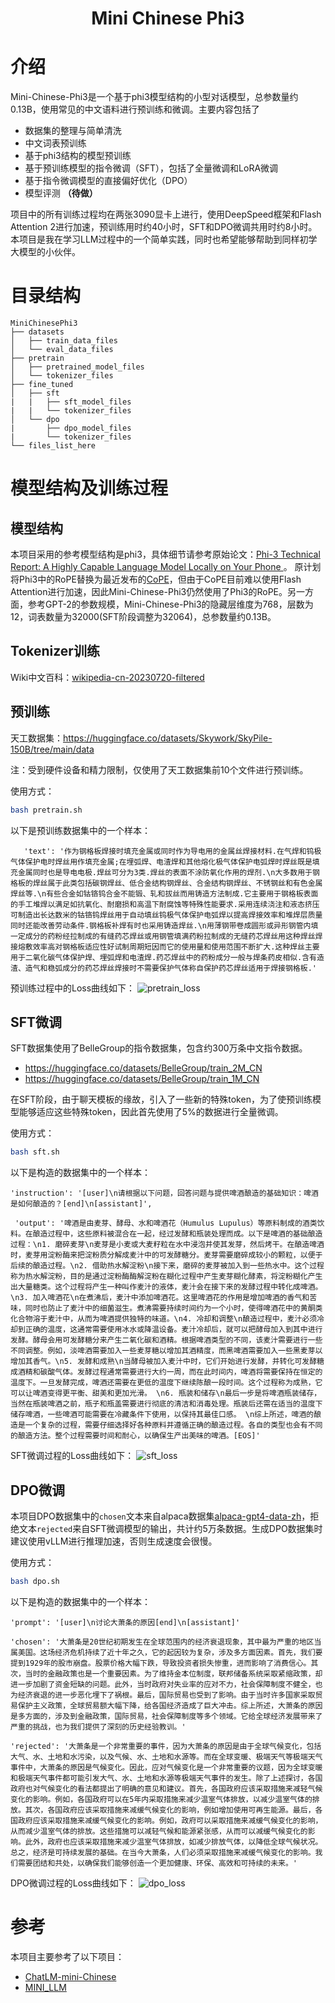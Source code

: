 <div align="center">

# Mini Chinese Phi3

</div>


# 介绍

Mini-Chinese-Phi3是一个基于phi3模型结构的小型对话模型，总参数量约0.13B，使用常见的中文语料进行预训练和微调。主要内容包括了
- 数据集的整理与简单清洗
- 中文词表预训练
- 基于phi3结构的模型预训练
- 基于预训练模型的指令微调（SFT），包括了全量微调和LoRA微调
- 基于指令微调模型的直接偏好优化（DPO）
- 模型评测 **（待做）**

项目中的所有训练过程均在两张3090显卡上进行，使用DeepSpeed框架和Flash Attention 2进行加速，预训练用时约40小时，SFT和DPO微调共用时约8小时。本项目是我在学习LLM过程中的一个简单实践，同时也希望能够帮助到同样初学大模型的小伙伴。


# 目录结构

```
MiniChinesePhi3
├── datasets
│   ├── train_data_files
│   └── eval_data_files
├── pretrain
│   ├── pretrained_model_files
│   └── tokenizer_files
├── fine_tuned
│   ├── sft
|   |   ├── sft_model_files
|   |   └── tokenizer_files
│   └── dpo
|       ├── dpo_model_files
|       └── tokenizer_files
└── files_list_here
```

# 模型结构及训练过程

## 模型结构

本项目采用的参考模型结构是phi3，具体细节请参考原始论文：[Phi-3 Technical Report: A Highly Capable Language Model Locally on Your Phone
](https://arxiv.org/abs/2404.14219)。
原计划将Phi3中的RoPE替换为最近发布的[CoPE](https://arxiv.org/abs/2405.18719)，但由于CoPE目前难以使用Flash Attention进行加速，因此Mini-Chinese-Phi3仍然使用了Phi3的RoPE。另一方面，参考GPT-2的参数规模，Mini-Chinese-Phi3的隐藏层维度为768，层数为12，词表数量为32000(SFT阶段调整为32064)，总参数量约0.13B。


## Tokenizer训练

   Wiki中文百科：[wikipedia-cn-20230720-filtered](https://huggingface.co/datasets/pleisto/wikipedia-cn-20230720-filtered) 

## 预训练

   天工数据集：https://huggingface.co/datasets/Skywork/SkyPile-150B/tree/main/data

注：受到硬件设备和精力限制，仅使用了天工数据集前10个文件进行预训练。

使用方式：
```bash
bash pretrain.sh
```
以下是预训练数据集中的一个样本：
```data
   'text': '作为钢格板焊接时填充金属或同时作为导电用的金属丝焊接材料.在气焊和钨极气体保护电时焊丝用作填充金属;在埋弧焊、电渣焊和其他熔化极气体保护电弧焊时焊丝既是填充金属同时也是导电电极.焊丝可分为3类.焊丝的表面不涂防氧化作用的焊剂.\n大多数用于钢格板的焊丝属于此类包括碳钢焊丝、低合金结构钢焊丝、合金结构钢焊丝、不锈钢丝和有色金属焊丝等.\n有些合金如钴铬钨合金不能锻、轧和拔丝而用铸造方法制成.它主要用于钢格板表面的手工堆焊以满足如抗氧化、耐磨损和高温下耐腐蚀等特殊性能要求.采用连续浇注和液态挤压可制造出长达数米的钴铬钨焊丝用于自动填丝钨极气体保护电弧焊以提高焊接效率和堆焊层质量同时还能改善劳动条件.钢格板补焊有时也采用铸造焊丝.\n用薄钢带卷成圆形或异形钢管内填一定成分的药粉经拉制成的有缝药芯焊丝或用钢管填满药粉拉制成的无缝药芯焊丝用这种焊丝焊接熔敷效率高对钢格板适应性好试制周期短因而它的使用量和使用范围不断扩大.这种焊丝主要用于二氧化碳气体保护焊、埋弧焊和电渣焊.药芯焊丝中的药粉成分一般与焊条药皮相似.含有造渣、造气和稳弧成分的药芯焊丝焊接时不需要保护气体称自保护药芯焊丝适用于焊接钢格板.'
```


预训练过程中的Loss曲线如下：
![pretrain_loss](docs/pretrain_loss.png "预训练过程Loss")

## SFT微调

SFT数据集使用了BelleGroup的指令数据集，包含约300万条中文指令数据。
- https://huggingface.co/datasets/BelleGroup/train_2M_CN
- https://huggingface.co/datasets/BelleGroup/train_1M_CN

在SFT阶段，由于聊天模板的缘故，引入了一些新的特殊token，为了使预训练模型能够适应这些特殊token，因此首先使用了5%的数据进行全量微调。

使用方式：
```bash
bash sft.sh
```
以下是构造的数据集中的一个样本：
```data
'instruction': '[user]\n请根据以下问题，回答问题与提供啤酒酿造的基础知识：啤酒是如何酿造的？[end]\n[assistant]',

 'output': '啤酒是由麦芽、酵母、水和啤酒花（Humulus Lupulus）等原料制成的酒类饮料。在酿造过程中，这些原料被混合在一起，经过发酵和瓶装处理而成。以下是啤酒的基础酿造过程：\n1. 磨碎麦芽\n麦芽是小麦或大麦籽粒在水中浸泡并使其发芽，然后烤干。在酿造啤酒时，麦芽用淀粉酶来把淀粉质分解成麦汁中的可发酵糖分。麦芽需要磨碎成较小的颗粒，以便于后续的酿造过程。\n2. 借助热水解淀粉\n接下来，磨碎的麦芽被加入到一些热水中。这个过程称为热水解淀粉，目的是通过淀粉酶酶解淀粉在糊化过程中产生麦芽糊化酵素，将淀粉糊化产生出大量糖类。这个过程将产生一种叫作麦汁的液体，麦汁会在接下来的发酵过程中转化成啤酒。\n3. 加入啤酒花\n在煮沸后，麦汁中添加啤酒花。这里啤酒花的作用是增加啤酒的香气和苦味，同时也防止了麦汁中的细菌滋生。煮沸需要持续时间约为一个小时，使得啤酒花中的黄酮类化合物溶于麦汁中，从而为啤酒提供独特的味道。\n4. 冷却和调整\n酿造过程中，麦汁必须冷却到正确的温度，这通常需要使用冰水或降温设备。麦汁冷却后，就可以把酵母加入到其中进行发酵。酵母会用可发酵糖分来产生二氧化碳和酒精。根据啤酒类型的不同，该麦汁需要进行一些不同调整。例如，淡啤酒需要加入一些麦芽糖以增加其酒精度，而黑啤酒需要加入一些黑麦芽以增加其香气。\n5. 发酵和成熟\n当酵母被加入麦汁中时，它们开始进行发酵，并转化可发酵糖成酒精和碳酸气体。发酵过程通常需要进行大约一周，而在此时间内，啤酒将需要保持在恒定的温度下。一旦发酵完成，啤酒还需要在更低的温度下继续陈酿一段时间。这个过程称为成熟，它可以让啤酒变得更平衡、甜美和更加光滑。 \n6. 瓶装和储存\n最后一步是将啤酒瓶装储存，当然在瓶装啤酒之前，瓶子和瓶盖需要进行彻底的清洁和消毒处理。瓶装后还需在适当的温度下储存啤酒，一些啤酒可能需要在冷藏条件下使用，以保持其最佳口感。 \n综上所述，啤酒的酿造是一个复杂的过程，需要仔细选择好各种原料并遵循正确的酿造过程。各自的类型也会有不同的酿造方法。整个过程需要时间和耐心，以确保生产出美味的啤酒。[EOS]'
```

SFT微调过程的Loss曲线如下：
![sft_loss](docs/sft_loss.png "指令微调过程Loss")

## DPO微调

本项目DPO数据集中的`chosen`文本来自alpaca数据集[alpaca-gpt4-data-zh](https://huggingface.co/datasets/c-s-ale/alpaca-gpt4-data-zh)，拒绝文本`rejected`来自SFT微调模型的输出，共计约5万条数据。生成DPO数据集时建议使用vLLM进行推理加速，否则生成速度会很慢。

使用方式：
```bash
bash dpo.sh
```
以下是构造的数据集中的一个样本：
```data
'prompt': '[user]\n讨论大萧条的原因[end]\n[assistant]'

'chosen': '大萧条是20世纪初期发生在全球范围内的经济衰退现象，其中最为严重的地区当属美国。这场经济危机持续了近十年之久，它的起因较为复杂，涉及多方面因素。首先，我们要提到1929年的股市崩盘。股票价格大幅下跌，导致投资者损失惨重，进而影响了消费信心。其次，当时的金融政策也是一个重要因素。为了维持金本位制度，联邦储备系统采取紧缩政策，却进一步加剧了资金短缺的问题。此外，当时政府对失业率的应对不力，社会保障制度不健全，也为经济衰退的进一步恶化埋下了祸根。最后，国际贸易也受到了影响。由于当时许多国家采取贸易保护主义政策，全球贸易额大幅下降，给各国经济造成了巨大冲击。综上所述，大萧条的原因是多方面的，涉及到金融政策，国际贸易，社会保障制度等多个领域。它给全球经济发展带来了严重的挑战，也为我们提供了深刻的历史经验教训。'

'rejected': '大萧条是一个非常重要的事件，因为大萧条的原因是由于全球气候变化，包括大气、水、土地和水污染，以及气候、水、土地和水源等。而在全球变暖、极端天气等极端天气事件中，大萧条的原因是气候变化。因此，应对气候变化是一个非常重要的议题，因为全球变暖和极端天气事件都可能引发大气、水、土地和水源等极端天气事件的发生。除了上述探讨，各国政府也对气候变化的看法都提出了明确的意见和建议。首先，各国政府应该采取措施来减轻气候变化的影响。例如，各国政府可以在5年内采取措施来减少温室气体排放，以减少温室气体的排放。其次，各国政府应该采取措施来减缓气候变化的影响，例如增加使用可再生能源。最后，各国政府应该采取措施来减缓气候变化的影响。例如，政府可以采取措施来减缓气候变化的影响，从而减少温室气体的排放。这些措施可以减轻气候和能源紧张感，从而可以减缓气候变化的影响。此外，政府也应该采取措施来减少温室气体排放，如减少排放气体，以降低全球气候状况。总之，经济是可持续发展的基础。在当今大萧条，人们必须采取措施来减缓气候变化的影响。我们需要团结和共处，以确保我们能够创造一个更加健康、环保、高效和可持续的未来。'
```
DPO微调过程的Loss曲线如下：
![dpo_loss](docs/dpoloss.png "直接偏好优化过程Loss")


# 参考

本项目主要参考了以下项目：
- [ChatLM-mini-Chinese](https://github.com/charent/ChatLM-mini-Chinese)
- [MINI_LLM](https://github.com/jiahe7ay/MINI_LLM)